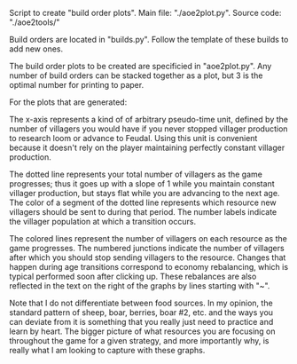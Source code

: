 
Script to create "build order plots". Main file: "./aoe2plot.py". Source code: "./aoe2tools/"

Build orders are located in "builds.py". Follow the template of these builds to add new ones. 

The build order plots to be created are specificied in "aoe2plot.py". 
Any number of build orders can be stacked together as a plot, but 3 is the optimal number for printing to paper.


For the plots that are generated:

The x-axis represents a kind of of arbitrary pseudo-time unit, defined by the number of villagers you would have if you never stopped villager production to research loom or advance to Feudal. Using this unit is convenient because it doesn't rely on the player maintaining perfectly constant villager production.

The dotted line represents your total number of villagers as the game progresses; thus it goes up with a slope of 1 while you maintain constant villager production, but stays flat while you are advancing to the next age. The color of a segment of the dotted line represents which resource new villagers should be sent to during that period. The number labels indicate the villager population at which a transition occurs.

The colored lines represent the number of villagers on each resource as the game progresses. The numbered junctions indicate the number of villagers after which you should stop sending villagers to the resource. Changes that happen during age transitions correspond to economy rebalancing, which is typical performed soon after clicking up. These rebalances are also reflected in the text on the right of the graphs by lines starting with "~".

Note that I do not differentiate between food sources. In my opinion, the standard pattern of sheep, boar, berries, boar #2, etc. and the ways you can deviate from it is something that you really just need to practice and learn by heart. The bigger picture of what resources you are focusing on throughout the game for a given strategy, and more importantly why, is really what I am looking to capture with these graphs.
